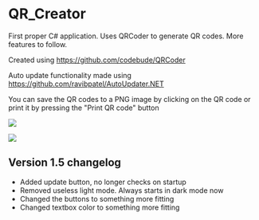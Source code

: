 # QR_Creator
First proper C# application. Uses QRCoder to generate QR codes. More features to follow.

Created using https://github.com/codebude/QRCoder

Auto update functionality made using https://github.com/ravibpatel/AutoUpdater.NET

You can save the QR codes to a PNG image by clicking on the QR code or print it by pressing the "Print QR code" button

![](https://erratic.get-some.help/92oi69j.png)

![](https://erratic.get-some.help/6UiXfJD.png)

## Version 1.5 changelog

- Added update button, no longer checks on startup
- Removed useless light mode. Always starts in dark mode now
- Changed the buttons to something more fitting
- Changed textbox color to something more fitting


